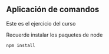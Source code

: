 ##   Aplicación de comandos  ##

Este es el ejercicio del curso

Recuerde instalar los paquetes de node 

```
npm install
```